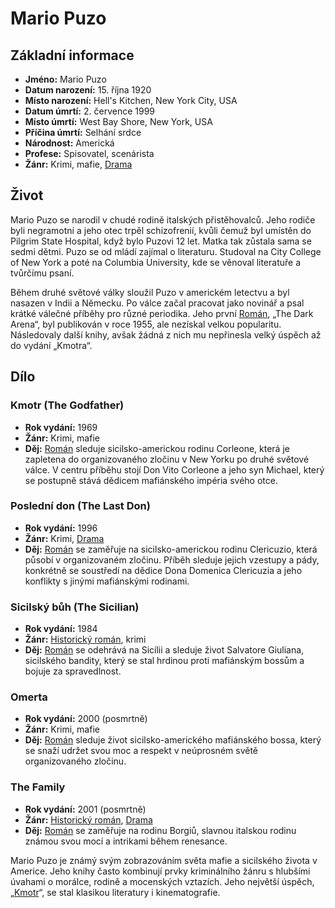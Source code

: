 # Mario Puzo

## Základní informace

- **Jméno:** Mario Puzo
- **Datum narození:** 15. října 1920
- **Místo narození:** Hell's Kitchen, New York City, USA
- **Datum úmrtí:** 2. července 1999
- **Místo úmrtí:** West Bay Shore, New York, USA
- **Příčina úmrtí:** Selhání srdce
- **Národnost:** Americká
- **Profese:** Spisovatel, scenárista
- **Žánr:** Krimi, mafie, [Drama](Drama.md)

## Život

Mario Puzo se narodil v chudé rodině italských přistěhovalců. Jeho rodiče byli negramotní a jeho otec trpěl schizofrenií, kvůli čemuž byl umístěn do Pilgrim State Hospital, když bylo Puzovi 12 let. Matka tak zůstala sama se sedmi dětmi. Puzo se od mládí zajímal o literaturu. Studoval na City College of New York a poté na Columbia University, kde se věnoval literatuře a tvůrčímu psaní.

Během druhé světové války sloužil Puzo v americkém letectvu a byl nasazen v Indii a Německu. Po válce začal pracovat jako novinář a psal krátké válečné příběhy pro různé periodika. Jeho první [Román](Román.md), „The Dark Arena“, byl publikován v roce 1955, ale nezískal velkou popularitu. Následovaly další knihy, avšak žádná z nich mu nepřinesla velký úspěch až do vydání „Kmotra“.

## Dílo

### **Kmotr (The Godfather)**

- **Rok vydání:** 1969
- **Žánr:** Krimi, mafie
- **Děj:** [Román](Román.md) sleduje sicilsko-americkou rodinu Corleone, která je zapletena do organizovaného zločinu v New Yorku po druhé světové válce. V centru příběhu stojí Don Vito Corleone a jeho syn Michael, který se postupně stává dědicem mafiánského impéria svého otce.

### **Poslední don (The Last Don)**

- **Rok vydání:** 1996
- **Žánr:** Krimi, [Drama](Drama.md)
- **Děj:** [Román](Román.md) se zaměřuje na sicilsko-americkou rodinu Clericuzio, která působí v organizovaném zločinu. Příběh sleduje jejich vzestupy a pády, konkrétně se soustředí na dědice Dona Domenica Clericuzia a jeho konflikty s jinými mafiánskými rodinami.

### **Sicilský bůh (The Sicilian)**

- **Rok vydání:** 1984
- **Žánr:** [Historický román](Historický%20román.md), krimi
- **Děj:** [Román](Román.md) se odehrává na Sicílii a sleduje život Salvatore Giuliana, sicilského bandity, který se stal hrdinou proti mafiánským bossům a bojuje za spravedlnost.

### **Omerta**

- **Rok vydání:** 2000 (posmrtně)
- **Žánr:** Krimi, mafie
- **Děj:** [Román](Román.md) sleduje život sicilsko-amerického mafiánského bossa, který se snaží udržet svou moc a respekt v neúprosném světě organizovaného zločinu.

### **The Family**

- **Rok vydání:** 2001 (posmrtně)
- **Žánr:** [Historický román](Historický%20román.md), [Drama](Drama.md)
- **Děj:** [Román](Román.md) se zaměřuje na rodinu Borgiů, slavnou italskou rodinu známou svou mocí a intrikami během renesance.

Mario Puzo je známý svým zobrazováním světa mafie a sicilského života v Americe. Jeho knihy často kombinují prvky kriminálního žánru s hlubšími úvahami o morálce, rodině a mocenských vztazích. Jeho největší úspěch, „[Kmotr](Kmotr.md)“, se stal klasikou literatury i kinematografie.